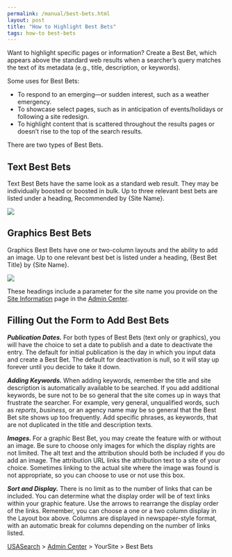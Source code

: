 ```yaml
---
permalink: /manual/best-bets.html
layout: post
title: "How to Highlight Best Bets"
tags: how-to best-bets
---
```

<p>Want to highlight specific pages or information? Create a Best Bet, which appears above the standard web results when a searcher’s query matches the text of its metadata (e.g., title, description, or keywords).</p>
<p>Some uses for Best Bets:</p>
<ul><li>To respond to an emerging—or sudden interest, such as a weather emergency.</li>
<li>To showcase select pages, such as in anticipation of events/holidays or following a site redesign.</li>
<li>To highlight content that is scattered throughout the results pages or doesn’t rise to the top of the search results.</li>
</ul><p>There are two types of Best Bets.</p>
<h2>Text Best Bets</h2>
<p>Text Best Bets have the same look as a standard web result. They may be individually boosted or boosted in bulk. Up to three relevant best bets are listed under a heading, Recommended by {Site Name}.</p>
<p><img class="img-polaroid" src="http://f22818b4dfc10241d8a3-f1564c64756a8cfee25b6b19953b1d23.r31.cf2.rackcdn.com/tumblr_m1wph1ENf81qid15q.png"/></p>
<h2>Graphics Best Bets</h2>
<p>Graphics Best Bets have one or two-column layouts and the ability to add an image. Up to one relevant best bet is listed under a heading, {Best Bet Title} by {Site Name}.</p>
<p><img class="img-polaroid" src="http://f22818b4dfc10241d8a3-f1564c64756a8cfee25b6b19953b1d23.r31.cf2.rackcdn.com/tumblr_m1wpnb62Vs1qid15q.png"/></p>
<p>These headings include a parameter for the site name you provide on the <a href="/blog/how-to-edit-your-site-information.html">Site Information</a> page in the <a href="http://search.usa.gov/affiliates/home">Admin Center</a>.</p>
<h2>Filling Out the Form to Add Best Bets</h2>
<p><strong><em>Publication Dates.</em> </strong>For both types of Best Bets (text only or graphics), you will have the choice to set a date to publish and a date to deactivate the entry. The default for initial publication is the day in which you input data and create a Best Bet. The default for deactivation is null, so it will stay up forever until you decide to take it down.</p>
<p><strong><em>Adding Keywords.</em> </strong>When adding keywords, remember the title and site description is automatically available to be searched. If you add additional keywords, be sure not to be so general that the site comes up in ways that frustrate the searcher. For example, very general, unqualified words, such as <em>reports</em>, <em>business</em>, or an agency name may be so general that the Best Bet site shows up too frequently. Add specific phrases, as keywords, that are not duplicated in the title and description texts.</p>
<p><strong><em>Images.</em> </strong>For a graphic Best Bet, you may create the feature with or without an image. Be sure to choose only images for which the display rights are not limited. The alt text and the attribution should both be included if you do add an image. The attribution URL links the attribution text to a site of your choice. Sometimes linking to the actual site where the image was found is not appropriate, so you can choose to use or not use this box.</p>
<p><strong><em>Sort and Display.</em></strong> There is no limit as to the number of links that can be included. You can determine what the display order will be of text links within your graphic feature. Use the arrows to rearrange the display order of the links. Remember, you can choose a one or a two column display in the Layout box above. Columns are displayed in newspaper-style format, with an automatic break for columns depending on the number of links listed.</p>
<p><a href="http://usasearch.howto.gov/">USASearch</a> &gt; <a href="http://search.usa.gov/affiliates/home">Admin Center</a> &gt; YourSite &gt; Best Bets</p>

